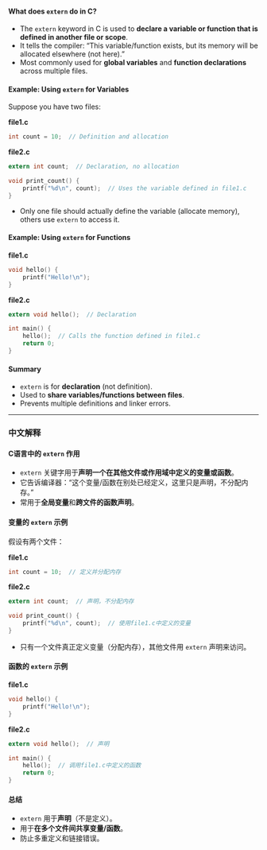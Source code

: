 #### What does `extern` do in C?

- The `extern` keyword in C is used to **declare a variable or function that is defined in another file or scope**.
- It tells the compiler: “This variable/function exists, but its memory will be allocated elsewhere (not here).”
- Most commonly used for **global variables** and **function declarations** across multiple files.

#### Example: Using `extern` for Variables

Suppose you have two files:

**file1.c**
```c
int count = 10;  // Definition and allocation
```

**file2.c**
```c
extern int count;  // Declaration, no allocation

void print_count() {
    printf("%d\n", count);  // Uses the variable defined in file1.c
}
```

- Only one file should actually define the variable (allocate memory), others use `extern` to access it.

#### Example: Using `extern` for Functions

**file1.c**
```c
void hello() {
    printf("Hello!\n");
}
```

**file2.c**
```c
extern void hello();  // Declaration

int main() {
    hello();  // Calls the function defined in file1.c
    return 0;
}
```

#### Summary

- `extern` is for **declaration** (not definition).
- Used to **share variables/functions between files**.
- Prevents multiple definitions and linker errors.

---

### 中文解释

#### C语言中的 `extern` 作用

- `extern` 关键字用于**声明一个在其他文件或作用域中定义的变量或函数**。
- 它告诉编译器：“这个变量/函数在别处已经定义，这里只是声明，不分配内存。”
- 常用于**全局变量**和**跨文件的函数声明**。

#### 变量的 `extern` 示例

假设有两个文件：

**file1.c**
```c
int count = 10;  // 定义并分配内存
```

**file2.c**
```c
extern int count;  // 声明，不分配内存

void print_count() {
    printf("%d\n", count);  // 使用file1.c中定义的变量
}
```

- 只有一个文件真正定义变量（分配内存），其他文件用 `extern` 声明来访问。

#### 函数的 `extern` 示例

**file1.c**
```c
void hello() {
    printf("Hello!\n");
}
```

**file2.c**
```c
extern void hello();  // 声明

int main() {
    hello();  // 调用file1.c中定义的函数
    return 0;
}
```

#### 总结

- `extern` 用于**声明**（不是定义）。
- 用于**在多个文件间共享变量/函数**。
- 防止多重定义和链接错误。
